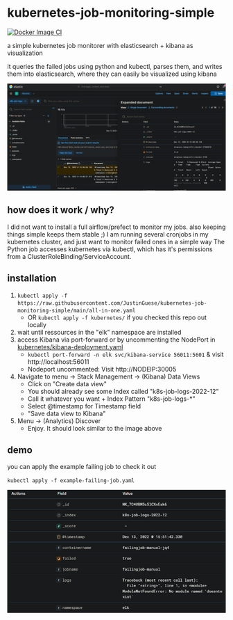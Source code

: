 # kubernetes-job-monitoring-simple

[![Docker Image CI](https://github.com/JustinGuese/kubernetes-job-monitoring-simple/actions/workflows/docker-image.yml/badge.svg)](https://github.com/JustinGuese/kubernetes-job-monitoring-simple/actions/workflows/docker-image.yml)


a simple kubernetes job monitorer with elasticsearch + kibana as visualization

it queries the failed jobs using python and kubectl, parses them, and writes them into elasticsearch, where they can easily be visualized using kibana

![example view in kibana](example.png)

## how does it work / why?

I did not want to install a full airflow/prefect to monitor my jobs. also keeping things simple keeps them stable ;)
I am running several cronjobs in my kubernetes cluster, and just want to monitor failed ones in a simple way
The Python job accesses kubernetes via kubectl, which has it's permissions from a ClusterRoleBinding/ServiceAccount. 

## installation

1. `kubectl apply -f https://raw.githubusercontent.com/JustinGuese/kubernetes-job-monitoring-simple/main/all-in-one.yaml`
    - OR `kubectl apply -f kubernetes/` if you checked this repo out locally
2. wait until ressources in the "elk" namespace are installed
3. access Kibana via port-forward or by uncommenting the NodePort in [kubernetes/kibana-deployment.yaml](kubernetes/kibana-deployment.yaml)
    - `kubectl port-forward -n elk svc/kibana-service 56011:5601` & visit http://localhost:56011
    - Nodeport uncommented: Visit http://NODEIP:30005
4. Navigate to menu -> Stack Management -> (Kibana) Data Views
    - Click on "Create data view"
    - You should already see some Index called "k8s-job-logs-2022-12"
    - Call it whatever you want + Index Pattern "k8s-job-logs-*"
    - Select @timestamp for Timestamp field
    - "Save data view to Kibana"
5. Menu -> (Analytics) Discover
    - Enjoy. It should look similar to the image above

## demo

you can apply the example failing job to check it out

`kubectl apply -f example-failing-job.yaml`

![exampe failing job](example2.png)